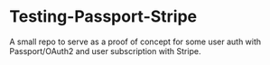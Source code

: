 # Testing-Passport-Stripe
A small repo to serve as a proof of concept for some user auth with Passport/OAuth2 and user subscription with Stripe.
